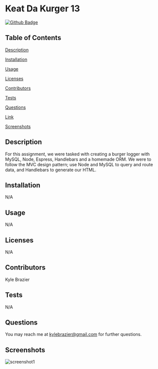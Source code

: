 # Keat Da Kurger 13


[![Github Badge](https://img.shields.io/badge/GitHub-Profile-blueviolet?style=plastic&logo=appveyor)](https://github.com/KBrazier2)


## Table of Contents


[Description](#Description)

[Installation](#Installation)

[Usage](#Usage)

[Licenses](#Licenses)

[Contributors](#Contributors)

[Tests](#Tests)

[Questions](#Questions)

[Link](#Link)

[Screenshots](#Screenshots)

## Description

For this assignment, we were tasked with creating a burger logger with MySQL, Node, Espress, Handlebars and a homemade ORM. We were to follow the MVC design pattern; use Node and MySQL to query and route data, and Handlebars to generate our HTML.


## Installation

N/A


## Usage

N/A


## Licenses

N/A


## Contributors

Kyle Brazier


## Tests

N/A

## Questions

You may reach me at kylebrazier@gmail.com for further questions.

## Screenshots
![screenshot1](../public/assets/images/2020-09-24.png)

